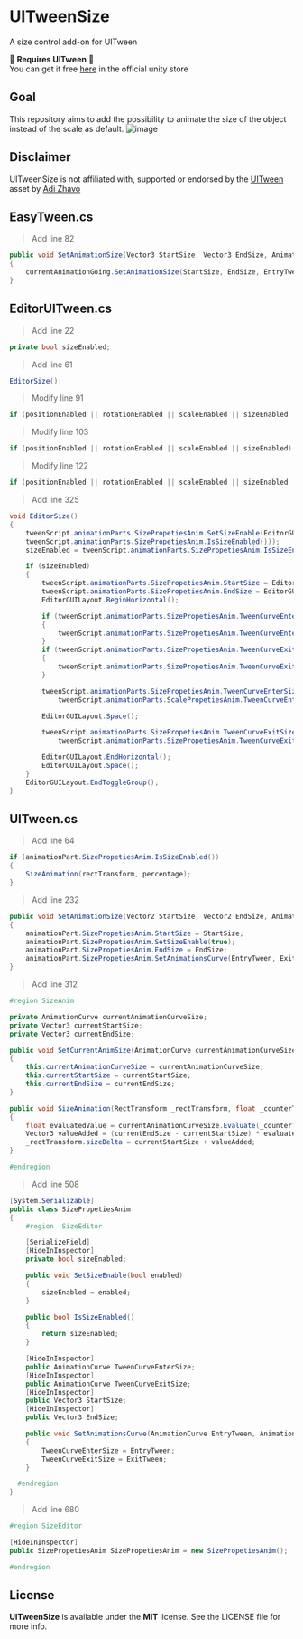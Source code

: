 # UITweenSize
A size control add-on for UITween

🚧 **Requires UITween** 🚧 \
You can get it free [here](https://assetstore.unity.com/packages/tools/animation/ui-tween-38583) in the official unity store

Goal
----
This repository aims to add the possibility to animate the size of the object instead of the scale as default.
![image](https://github.com/user-attachments/assets/a1988634-1d8f-4c91-921e-b552cde68fe3)

Disclaimer
----
UITweenSize is not affiliated with, supported or endorsed by the [UITween](https://assetstore.unity.com/packages/tools/animation/ui-tween-38583) asset by [Adi Zhavo](https://assetstore.unity.com/publishers/13979)

**EasyTween.cs**
----
> Add line 82
```csharp
public void SetAnimationSize(Vector3 StartSize, Vector3 EndSize, AnimationCurve EntryTween, AnimationCurve ExitTween)
{
    currentAnimationGoing.SetAnimationSize(StartSize, EndSize, EntryTween, ExitTween);
}
```
**EditorUITween.cs**
----
> Add line 22
```csharp
private bool sizeEnabled;
```
> Add line 61
```csharp
EditorSize();
```
> Modify line 91
```csharp
if (positionEnabled || rotationEnabled || scaleEnabled || sizeEnabled || tweenScript.animationParts.FadePropetiesAnim.IsFadeEnabled()) ...
```
> Modify line 103
```csharp
if (positionEnabled || rotationEnabled || scaleEnabled || sizeEnabled) ...
```
> Modify line 122
```csharp
if (positionEnabled || rotationEnabled || scaleEnabled || sizeEnabled || tweenScript.animationParts.FadePropetiesAnim.IsFadeEnabled()) ...
```
> Add line 325
```csharp
void EditorSize()
{
    tweenScript.animationParts.SizePropetiesAnim.SetSizeEnable(EditorGUILayout.BeginToggleGroup("Size Animation",
    tweenScript.animationParts.SizePropetiesAnim.IsSizeEnabled()));
    sizeEnabled = tweenScript.animationParts.SizePropetiesAnim.IsSizeEnabled();

    if (sizeEnabled)
    {
        tweenScript.animationParts.SizePropetiesAnim.StartSize = EditorGUILayout.Vector3Field("Start Size", tweenScript.animationParts.SizePropetiesAnim.StartSize);
        tweenScript.animationParts.SizePropetiesAnim.EndSize = EditorGUILayout.Vector3Field("End Size", tweenScript.animationParts.SizePropetiesAnim.EndSize);
        EditorGUILayout.BeginHorizontal();

        if (tweenScript.animationParts.SizePropetiesAnim.TweenCurveEnterSize == null)
        {
            tweenScript.animationParts.SizePropetiesAnim.TweenCurveEnterSize = new AnimationCurve();
        }
        if (tweenScript.animationParts.SizePropetiesAnim.TweenCurveExitSize == null)
        {
            tweenScript.animationParts.SizePropetiesAnim.TweenCurveExitSize = new AnimationCurve();
        }

        tweenScript.animationParts.SizePropetiesAnim.TweenCurveEnterSize = EditorGUILayout.CurveField("Start Tween Size",
            tweenScript.animationParts.ScalePropetiesAnim.TweenCurveEnterScale);

        EditorGUILayout.Space();

        tweenScript.animationParts.SizePropetiesAnim.TweenCurveExitSize = EditorGUILayout.CurveField("Exit Tween Size",
            tweenScript.animationParts.SizePropetiesAnim.TweenCurveExitSize);

        EditorGUILayout.EndHorizontal();
        EditorGUILayout.Space();
    }
    EditorGUILayout.EndToggleGroup();
}
```
**UITween.cs**
----
> Add line 64
```csharp
if (animationPart.SizePropetiesAnim.IsSizeEnabled())
{
    SizeAnimation(rectTransform, percentage);
}
```
> Add line 232
```csharp
public void SetAnimationSize(Vector2 StartSize, Vector2 EndSize, AnimationCurve EntryTween, AnimationCurve ExitTween)
{
    animationPart.SizePropetiesAnim.StartSize = StartSize;
    animationPart.SizePropetiesAnim.SetSizeEnable(true);
    animationPart.SizePropetiesAnim.EndSize = EndSize;
    animationPart.SizePropetiesAnim.SetAnimationsCurve(EntryTween, ExitTween);
}
```
> Add line 312
```csharp
#region SizeAnim

private AnimationCurve currentAnimationCurveSize;
private Vector3 currentStartSize;
private Vector3 currentEndSize;

public void SetCurrentAnimSize(AnimationCurve currentAnimationCurveSize, Vector3 currentStartSize, Vector3 currentEndSize)
{
    this.currentAnimationCurveSize = currentAnimationCurveSize;
    this.currentStartSize = currentStartSize;
    this.currentEndSize = currentEndSize;
}

public void SizeAnimation(RectTransform _rectTransform, float _counterTween)
{
    float evaluatedValue = currentAnimationCurveSize.Evaluate(_counterTween);
    Vector3 valueAdded = (currentEndSize - currentStartSize) * evaluatedValue;
    _rectTransform.sizeDelta = currentStartSize + valueAdded;
}

#endregion
```
> Add line 508
```csharp
[System.Serializable]
public class SizePropetiesAnim
{
    #region  SizeEditor

    [SerializeField]
    [HideInInspector]
    private bool sizeEnabled;

    public void SetSizeEnable(bool enabled)
    {
        sizeEnabled = enabled;
    }

    public bool IsSizeEnabled()
    {
        return sizeEnabled;
    }

    [HideInInspector]
    public AnimationCurve TweenCurveEnterSize;
    [HideInInspector]
    public AnimationCurve TweenCurveExitSize;
    [HideInInspector]
    public Vector3 StartSize;
    [HideInInspector]
    public Vector3 EndSize;

    public void SetAnimationsCurve(AnimationCurve EntryTween, AnimationCurve ExitTween)
    {
        TweenCurveEnterSize = EntryTween;
        TweenCurveExitSize = ExitTween;
    }

  #endregion
}
```
> Add line 680
```csharp
#region SizeEditor

[HideInInspector]
public SizePropetiesAnim SizePropetiesAnim = new SizePropetiesAnim();

#endregion
```

License
----
**UITweenSize** is available under the **MIT** license. See the LICENSE file for more info.
